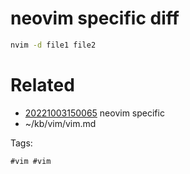# neovim specific diff
```bash
nvim -d file1 file2
```

# Related

- [20221003150065](/zet/20221003150065/README.md) neovim specific
- ~/kb/vim/vim.md

Tags:

    #vim #vim 
